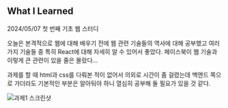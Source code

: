## What I Learned
2024/05/07 첫 번째 기초 웹 스터디

오늘은 본격적으로 웹에 대해 배우기 전에 웹 관련 기술들의 역사에 대해 공부했고 여러 가지 기술들 중 특히 React에 대해 자세히 알 수 있어서 좋았다.  페이스북이 웹 기술과 이렇게 큰 관련이 있을 줄은 몰랐다...

과제를 할 때 html과 css를 다뤄본 적이 없어서 의외로 시간이 좀 걸렸는데 백엔드 쪽으로 가더라도 기본적인 부분은 알아둬야 하니 열심히 공부해 둘 필요가 있을 것 같다.

![과제1 스크린샷](https://github.com/yurek28/2024-1-Web-Study/assets/99965287/f9751253-7dfd-4cce-86ae-12d048d2cf64)
